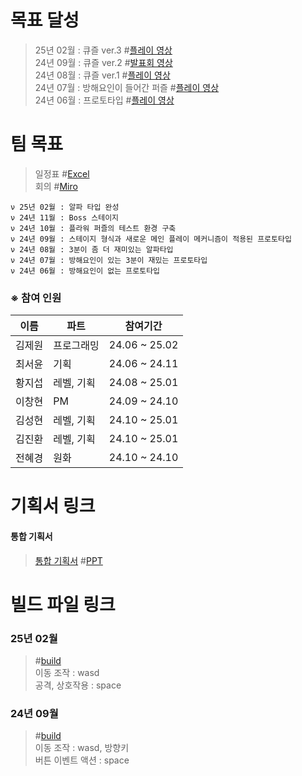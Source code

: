 # 목표 달성
>25년 02월 : 큐즐 ver.3   #<a href="https://youtu.be/wepo0z5fxOw">플레이 영상</a>   
>24년 09월 : 큐즐 ver.2 #<a href="https://youtu.be/FDuE9BE1mF4">발표회 영상</a>   
>24년 08월 : 큐즐 ver.1 #<a href="https://youtu.be/z8W7RxiKq7U">플레이 영상</a>   
>24년 07월 : 방해요인이 들어간 퍼즐 #<a href="https://youtu.be/xMm53i5QQvU">플레이 영상</a>   
>24년 06월 : 프로토타입 #<a href="https://youtu.be/L-DdV-VDRyM">플레이 영상</a>

# 팀 목표
>일정표 #<a href="https://docs.google.com/spreadsheets/d/19ddOy-hGZPW09LCSMfKd36jwMjSrMh14/copy">Excel</a>   
>회의 #<a href="https://miro.com/welcomeonboard/UVVodHdqdmRxSnFjbklCc3pwMFB6SnVyT09xSjhKdW9oakQzVXRFSkJmaTNkZGI0Y2hWSmJRd2JyNmpyZDFtTS9lY3BSNDVBUVR1SDlkVHhHYnZsQnZLOE9vUVZSd25CMW9kZkJVRFJQY1MwNXRkRTZPaUNYT05IY2E0M293OWIhZQ==?share_link_id=292005462475">Miro</a>

```
ν 25년 02월 : 알파 타입 완성
ν 24년 11월 : Boss 스테이지 
ν 24년 10월 : 플라워 퍼즐의 테스트 환경 구축
ν 24년 09월 : 스테이지 형식과 새로운 메인 플레이 메커니즘이 적용된 프로토타입
ν 24년 08월 : 3분이 좀 더 재미있는 알파타입
ν 24년 07월 : 방해요인이 있는 3분이 재밌는 프로토타입
ν 24년 06월 : 방해요인이 없는 프로토타입 
```

### ※ 참여 인원
|이름|파트|참여기간|
|------|---|---|
|김제원|프로그래밍|24.06 ~ 25.02|
|최서윤|기획|24.06 ~ 24.11|
|황지섭|레벨, 기획|24.08 ~ 25.01|
|이창현|PM|24.09 ~ 24.10|
|김성현|레벨, 기획|24.10 ~ 25.01|
|김진환|레벨, 기획|24.10 ~ 25.01|
|전혜경|원화|24.10 ~ 24.10|

# 기획서 링크

#### 통합 기획서
><a href="">통합 기획서</a>   #<a href="https://docs.google.com/presentation/d/1BcTE0Vi1iDWS71HzCjENewOWBmzJcRgZ/edit?usp=drive_link&ouid=105936148171730627990&rtpof=true&sd=true">PPT</a>   


# 빌드 파일 링크

### 25년 02월
>#<a href="https://drive.google.com/file/d/11i_wZwjLz3DMyRxy06FqK8sr4sqCJETO/view?usp=drive_link">build</a>   
이동 조작 : wasd   
공격, 상호작용 : space   

### 24년 09월
>#<a href="https://drive.google.com/file/d/1WQT6EhQ7uuhaub76Uq5kPBLIB4VM_KQ6/view?usp=sharing">build</a>   
이동 조작 : wasd, 방향키   
버튼 이벤트 액션 : space   
